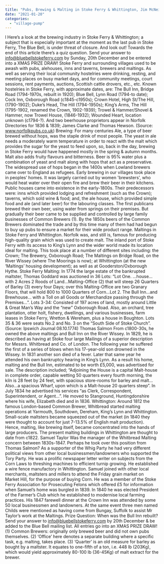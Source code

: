 ```yaml
---
title: "Pubs, Brewing & Malting in Stoke Ferry & Whittington, Jim McNeil"
date: "2021-01-20"
categories: 
  - "village-pump"
---
```


l Here’s a look at the brewing industry in Stoke Ferry & Whittington; a subject that is especially important at the moment as the last pub in Stoke Ferry, The Blue Bell, is under threat of closure. And look out! Towards the end of this article there’s a quiz question. Send your answer to info@bluebellstokeferry.com by Sunday, 20th December and be entered into a XMAS PRIZE DRAW! Stoke Ferry and surrounding villages used to be awash with pubs, alehouses, inns and taverns, brewers and maltings. As well as serving their local community hostelries were drinking, resting, and meeting places on busy market days, and for community meetings, court sessions, rent payments, auctions, Scottish cattle drovers, etc., etc. Known hostelries in Stoke Ferry, with approximate dates, are: The Bull Inn, Bridge Road (1794-1970s, rebuilt in 1920); Blue Bell, Lynn Road (1794-to date); Cock Inn, Oxborough Road (c1845-c1950s); Crown Hotel, High St/The Hill, (1790-1902); Duke’s Head, The Hill (1794-1950s); King’s Arms, The Hill (1795-1902, renamed the Crown, 1902-1939); Trowel & Hammer/Shovel & Hammer, now Trowel House, (1846-1932); Wounded Heart, location unknown (c1794-?). And two beerhouse proprietors appear in Norfolk Directories for 1836 & 1839; James Clarke and Thomas Hewson. (Source: www.norfolkpubs.co.uk) Brewing: For many centuries Ale, a type of beer brewed without hops, was the staple drink of most people. The yeast in ale needs a moderately warm temperature in order to react with the malt which provides the sugar for the yeast to feed upon, so, back in the day, brewing in Stoke Ferry would have happened mostly in the spring & autumn months. Malt also adds fruity flavours and bitterness. Beer is 95% water plus a combination of yeast and malt along with hops that act as a preservative. The widespread use of hops began in the 1400s when Lowland brewers came over to England as refugees. Early brewing in our villages took place in peoples’ homes. It was largely carried out by women 'brewsters', who would heat water over their open fire and brew their beer in their kitchens. Public houses came into existence in the early-1800s. Their predecessors were: inns which provided lodging and refreshment (such as the Crown); taverns, which sold wine & food; and, the ale house, which provided simple food and ale (and later beer) for the labouring classes. The first publicans brewed their own beer, using water from springs on their premises. But gradually their beer came to be supplied and controlled by large family businesses of Common Brewers (1). By the 1850s beers of the Common Brewers dominated the trade and by this time many of them had had begun to buy up pubs to ensure a market for their wide product range. Maltings in Stoke Ferry and Whittington. Norfolk was, and still is, famous for producing high-quality grain which was used to create malt. The inland port of Stoke Ferry with its access to King’s Lynn and the wider world made its location ideal for malting. This took place at a number of different sites including: the Crown; The Brewery, Oxborough Road; The Maltings on Bridge Road, on the River Wissey (where The Moorings is now); at Whittington (at the new ‘Maltings’ housing development); as well as at Gooderston/Oxborough Hythe. Stoke Ferry Malting: In 1774 the large estate of the bankrupted maltster, Thomas Goddard was auctioned in 36 Lots: “Lot One. …house…with 2 Acres 2 Roods of Land…Malting-Office (2) that will steep 26 Quarters of Barley (3) every four Days; over this Malting-Office are two Granary Floors, that will hold 800 to 1000 Quarters of Corn...Lot 2. The Bull Inn…and Brewhouse… with a Toll on all Goods or Merchandize passing through the Premises...”. Lots 3-34: Consisted of 197 acres of land, mostly around Little & Great Man’s Way and the “new” Oxborough Road. Also, an orchard, tree plantation, otter holt, fishery, dwellings, and various businesses, farm leases in Stoke Ferry, Wretton & Wereham, plus a house in Boughton. Lots 35 & 36 were seats No.2 and No. 3 on the “South Side of Stoke Church”. (Source: Ipswich Journal 08.10.1774) Thomas Salmon From c1800-30s, he owned the above maltings and Bull Inn on the River Wissey. In 1829, he is described as having at Stoke four large Mailings of a superior description for Messrs. Whitbread and Co. of London. The following year he suffered the first of a series of blows when his 17-year-old son drowned in the Wissey. In 1831 another son died of a fever. Later that same year he attended his own bankruptcy hearing in King’s Lynn. As a result his home, malting and the Bull Inn, estimated to be worth £5,000, was advertised for sale. The description included; “Adjoining the House is a capital Malt-house in complete order, capable wetting 50 quarters every fourth morning, the kiln is 28 feet by 24 feet, with spacious store-rooms for barley and malt…Also…a spacious Wharf, upon which is a Malt-house 20 quarters steep”. In July 1834 he advertised his services “as Clerk, Correspondent, Superintendent, or Agent…”. He moved to Stanground, Huntingdonshire where his wife, Elizabeth died and in 1836. Whittington: Around 1812 the famous London-based Common Brewer, Whitbread started malting operations at Yarmouth, Southdown, Dereham, King’s Lynn and Whittington. Small-scale maltsters became squeezed out of the market (in 1840 they were thought to account for just 7-13.5% of English malt production). Hence, malting, like brewing itself, became concentrated into the hands of large producers. The present malting buildings in Whittington are thought to date from c1822. Samuel Taylor Was the manager of the Whitbread Malting concern between 1830s-1847. Perhaps he took over this position from Thomas Salmon? As a supporter of the Whig Party he had very different political views from other local businessmen/landowners who supported the Tory Party. He was a prolific newspaper letter writer on subjects from the Corn Laws to threshing machines to efficient turnip growing. He established a wire fence manufactory in Whittington. Samuel joined with other local merchants, maltsters and millers to attend the Friday grain market on Market Hill, for the purpose of buying Corn. He was a member of the Stoke Ferry Association for Prosecuting Felons which offered £5 for information when Samuel’s home was burgled in 1839. In 1840 he was elected President of the Farmer’s Club which he established to modernise local farming practices. His 1847 farewell dinner at the Crown Inn was attended by some 50 local businessmen and landowners. At the same event three men named Childs were mentioned as having come from Bungay, Suffolk to assist Mr Taylor’s work at the Maltings. Prize Question: When was the Bull Inn rebuilt? Send your answer to info@bluebellstokeferry.com by 20th December & be added to the Blue Bell mailing list. All entries go into an XMAS PRIZE DRAW! (1) Common Brewers: originally only brewed beer and did not own pubs themselves. (2) ‘Office’ here denotes a separate building where a specific task, e.g. malting, takes place. (3) ‘Quarter’ is an old measure for barley as bought by a maltster. It equates to one-fifth of a ton, i.e. 448 lb (203Kg), which would yield approximately 80-100 lb (36-45Kg) of malt extract for the brewer.

